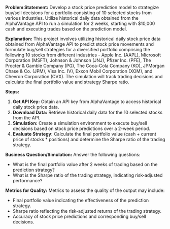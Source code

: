**Problem Statement:**
Develop a stock price prediction model to strategize buy/sell decisions for a portfolio consisting of 10 selected stocks from various industries. Utilize historical daily data obtained from the AlphaVantage API to run a simulation for 2 weeks, starting with $10,000 cash and executing trades based on the prediction model.

**Explanation:**
This project involves utilizing historical daily stock price data obtained from AlphaVantage API to predict stock price movements and formulate buy/sell strategies for a diversified portfolio comprising the following 10 stocks from different industries - Apple Inc. (AAPL), Microsoft Corporation (MSFT), Johnson & Johnson (JNJ), Pfizer Inc. (PFE), The Procter & Gamble Company (PG), The Coca-Cola Company (KO), JPMorgan Chase & Co. (JPM), Visa Inc. (V), Exxon Mobil Corporation (XOM), and Chevron Corporation (CVX). The simulation will track trading decisions and calculate the final portfolio value and strategy Sharpe ratio.

**Steps:**
1. **Get API Key:** Obtain an API key from AlphaVantage to access historical daily stock price data.
2. **Download Data:** Retrieve historical daily data for the 10 selected stocks from the API.
3. **Simulation:** Create a simulation environment to execute buy/sell decisions based on stock price predictions over a 2-week period.
4. **Evaluate Strategy:** Calculate the final portfolio value (cash + current price of stocks * positions) and determine the Sharpe ratio of the trading strategy.

**Business Question/Simulation:**
Answer the following questions:
- What is the final portfolio value after 2 weeks of trading based on the prediction strategy?
- What is the Sharpe ratio of the trading strategy, indicating risk-adjusted performance?

**Metrics for Quality:**
Metrics to assess the quality of the output may include:
- Final portfolio value indicating the effectiveness of the prediction strategy.
- Sharpe ratio reflecting the risk-adjusted returns of the trading strategy.
- Accuracy of stock price predictions and corresponding buy/sell decisions.
